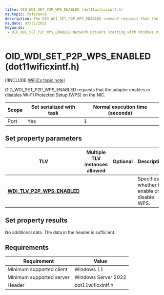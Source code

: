 ```yaml
---
title: OID_WDI_SET_P2P_WPS_ENABLED (dot11wificxintf.h)
ms.topic: reference
description: The OID_WDI_SET_P2P_WPS_ENABLED command requests that the adapter enables or disables Wi-Fi Protected Setup (WPS) on the NIC.
ms.date: 07/31/2021
keywords:
 - OID_WDI_SET_P2P_WPS_ENABLED Network Drivers Starting with Windows Vista
---
```


# OID\_WDI\_SET\_P2P\_WPS\_ENABLED (dot11wificxintf.h)

[!INCLUDE [WiFiCx topic note](../includes/wificx-version-warning.md)]


OID\_WDI\_SET\_P2P\_WPS\_ENABLED requests that the adapter enables or disables Wi-Fi Protected Setup (WPS) on the NIC.

| Scope | Set serialized with task | Normal execution time (seconds) |
|-------|--------------------------|---------------------------------|
| Port  | Yes                      | 1                               |

 

## Set property parameters


| TLV                                                                 | Multiple TLV instances allowed | Optional | Description                                 |
|---------------------------------------------------------------------|--------------------------------|----------|---------------------------------------------|
| [**WDI\_TLV\_P2P\_WPS\_ENABLED**](./wdi-tlv-p2p-wps-enabled.md) |                                |          | Specifies whether to enable or disable WPS. |

 

## Set property results


No additional data. The data in the header is sufficient.

## Requirements

|Requirement|Value|
|--- |--- |
|Minimum supported client|Windows 11|
|Minimum supported server|Windows Server 2022|
|Header|dot11wificxintf.h|

 

